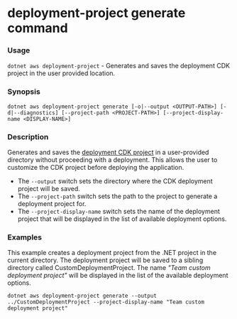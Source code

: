 # deployment-project generate command

### Usage

`dotnet aws deployment-project` - Generates and saves the deployment CDK project in the user provided location.

### Synopsis

```
dotnet aws deployment-project generate [-o|--output <OUTPUT-PATH>] [-d|--diagnostics] [--project-path <PROJECT-PATH>] [--project-display-name <DISPLAY-NAME>]
```

### Description
Generates and saves the [deployment CDK project](../deployment-projects/index.md) in a user-provided directory without proceeding with a deployment. This allows the user to customize the CDK project before deploying the application.

* The `--output` switch sets the directory where the CDK deployment project will be saved.
* The `--project-path` switch sets the path to the project to generate a deployment project for.
* The `--project-display-name` switch sets the name of the deployment project that will be displayed in the list of available deployment options.

### Examples

This example creates a deployment project from the .NET project in the current directory. The deployment project will be saved to a sibling directory called CustomDeploymentProject. The name _"Team custom deployment project"_ will be displayed in the list of the available deployment options.

```
dotnet aws deployment-project generate --output ../CustomDeploymentProject --project-display-name "Team custom deployment project"
```
